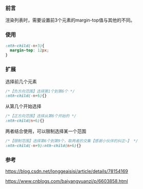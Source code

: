 ### 前言

渲染列表时，需要设置前3个元素的margin-top值与其他的不同。

### 使用

```css
:nth-child(-n+3){
  margin-top: 12px;
}
```

### 扩展

选择前几个元素

```css
/*【负方向范围】选择第1个到第6个 */
:nth-child(-n+6){}
```



从第几个开始选择

```css
/*【正方向范围】选择从第6个开始的 */
:nth-child(n+6){}
```




两者结合使用，可以限制选择某一个范围

```css
/*【限制范围】选择第6个到第9个，取两者的交集【感谢小伙伴的纠正~】 */
:nth-child(-n+9):nth-child(n+6){}
```



### 参考

https://blog.csdn.net/longgeaisisi/article/details/78154169

https://www.cnblogs.com/baiyangyuanzi/p/6603858.html